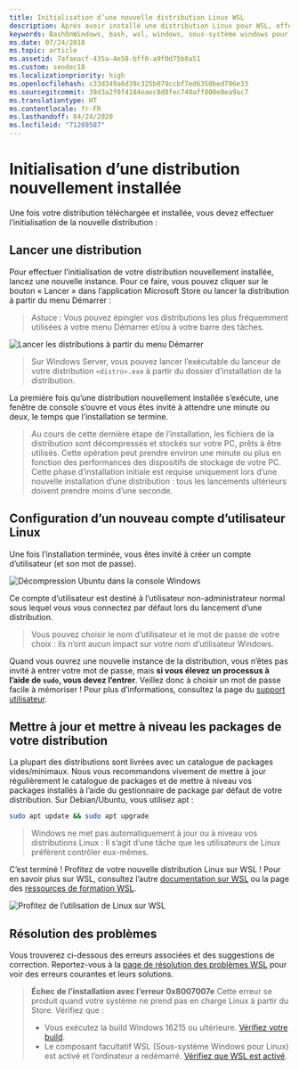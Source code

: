 ```yaml
---
title: Initialisation d’une nouvelle distribution Linux WSL
description: Après avoir installé une distribution Linux pour WSL, effectuez l’initialisation en suivant ces étapes simples.
keywords: BashOnWindows, bash, wsl, windows, sous-système windows pour linux, sous-système windows, ubuntu, debian, suse, windows 10
ms.date: 07/24/2018
ms.topic: article
ms.assetid: 7afaeacf-435a-4e58-bff0-a9f0d75b8a51
ms.custom: seodec18
ms.localizationpriority: high
ms.openlocfilehash: c33d349a6d39c325b079ccbf7ed6350bed796e33
ms.sourcegitcommit: 39d3a2f0f4184eaec8d8fec740aff800e8ea9ac7
ms.translationtype: HT
ms.contentlocale: fr-FR
ms.lasthandoff: 04/24/2020
ms.locfileid: "71269587"
---
```

# <a name="initializing-a-newly-installed-distro"></a>Initialisation d’une distribution nouvellement installée
Une fois votre distribution téléchargée et installée, vous devez effectuer l’initialisation de la nouvelle distribution :

## <a name="launch-a-distro"></a>Lancer une distribution
Pour effectuer l’initialisation de votre distribution nouvellement installée, lancez une nouvelle instance. Pour ce faire, vous pouvez cliquer sur le bouton « Lancer » dans l’application Microsoft Store ou lancer la distribution à partir du menu Démarrer :

> Astuce : Vous pouvez épingler vos distributions les plus fréquemment utilisées à votre menu Démarrer et/ou à votre barre des tâches.

![Lancer les distributions à partir du menu Démarrer](media/start-menu.png)

> Sur Windows Server, vous pouvez lancer l’exécutable du lanceur de votre distribution `<distro>.exe` à partir du dossier d’installation de la distribution.

La première fois qu’une distribution nouvellement installée s’exécute, une fenêtre de console s’ouvre et vous êtes invité à attendre une minute ou deux, le temps que l’installation se termine.

> Au cours de cette dernière étape de l’installation, les fichiers de la distribution sont décompressés et stockés sur votre PC, prêts à être utilisés. Cette opération peut prendre environ une minute ou plus en fonction des performances des dispositifs de stockage de votre PC. Cette phase d’installation initiale est requise uniquement lors d’une nouvelle installation d’une distribution : tous les lancements ultérieurs doivent prendre moins d’une seconde.

## <a name="setting-up-a-new-linux-user-account"></a>Configuration d’un nouveau compte d’utilisateur Linux

Une fois l’installation terminée, vous êtes invité à créer un compte d’utilisateur (et son mot de passe). 

![Décompression Ubuntu dans la console Windows](media/UbuntuInstall.png)

Ce compte d’utilisateur est destiné à l’utilisateur non-administrateur normal sous lequel vous vous connectez par défaut lors du lancement d’une distribution.

> Vous pouvez choisir le nom d’utilisateur et le mot de passe de votre choix : ils n’ont aucun impact sur votre nom d’utilisateur Windows. 

Quand vous ouvrez une nouvelle instance de la distribution, vous n’êtes pas invité à entrer votre mot de passe, mais **si vous élevez un processus à l’aide de `sudo`, vous devez l’entrer**. Veillez donc à choisir un mot de passe facile à mémoriser ! Pour plus d’informations, consultez la page du [support utilisateur](user-support.md).

## <a name="update--upgrade-your-distros-packages"></a>Mettre à jour et mettre à niveau les packages de votre distribution

La plupart des distributions sont livrées avec un catalogue de packages vides/minimaux. Nous vous recommandons vivement de mettre à jour régulièrement le catalogue de packages et de mettre à niveau vos packages installés à l’aide du gestionnaire de package par défaut de votre distribution. Sur Debian/Ubuntu, vous utilisez apt :

```bash
sudo apt update && sudo apt upgrade
```

> Windows ne met pas automatiquement à jour ou à niveau vos distributions Linux : Il s’agit d’une tâche que les utilisateurs de Linux préfèrent contrôler eux-mêmes.

C’est terminé ! Profitez de votre nouvelle distribution Linux sur WSL ! Pour en savoir plus sur WSL, consultez l’autre [documentation sur WSL](https://aka.ms/wsldocs) ou la page des [ressources de formation WSL](https://aka.ms/learnwsl).

![Profitez de l’utilisation de Linux sur WSL](media/linux-on-wsl.png)

## <a name="troubleshooting"></a>Résolution des problèmes

Vous trouverez ci-dessous des erreurs associées et des suggestions de correction. Reportez-vous à la [page de résolution des problèmes WSL](troubleshooting.md) pour voir des erreurs courantes et leurs solutions.

> **Échec de l’installation avec l’erreur 0x8007007e** Cette erreur se produit quand votre système ne prend pas en charge Linux à partir du Store.  Vérifiez que :
> * Vous exécutez la build Windows 16215 ou ultérieure. [Vérifiez votre build](troubleshooting.md#check-your-build-number).
> * Le composant facultatif WSL (Sous-système Windows pour Linux) est activé et l’ordinateur a redémarré.  [Vérifiez que WSL est activé](troubleshooting.md#confirm-wsl-is-enabled).
